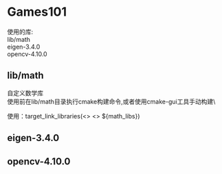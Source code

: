 # Games101

使用的库:\
lib/math\
eigen-3.4.0\
opencv-4.10.0

## lib/math
自定义数学库\
使用前在lib/math目录执行cmake构建命令,或者使用cmake-gui工具手动构建\

使用：target_link_libraries(<> <> ${math_libs})
## eigen-3.4.0

## opencv-4.10.0